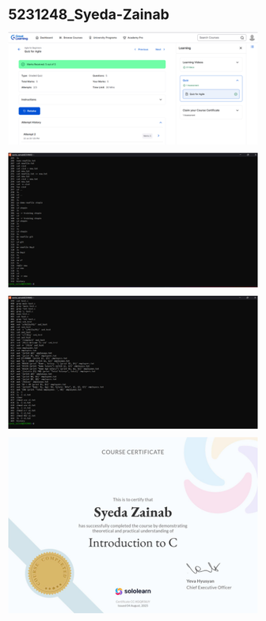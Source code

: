# 5231248\_Syeda-Zainab
![Alt Text](https://github.com/Zainab1402/5231248_Syeda-Zainab/blob/main/SDLC/SDLC-Agile%20.png)

![Alt Text](https://github.com/Zainab1402/5231248_Syeda-Zainab/blob/main/Linux/Linux%20Commands.png)

![Alt Text](https://github.com/Zainab1402/5231248_Syeda-Zainab/blob/main/Linux/Linux%20Commands_2.png)

![Alt Text](https://github.com/Zainab1402/5231248_Syeda-Zainab/blob/main/Essentials%20of%20C%20programming/Introduction%20to%20C.jpg)